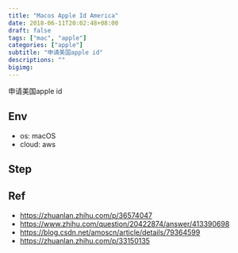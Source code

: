 ```yaml
---
title: "Macos Apple Id America"
date: 2018-06-11T20:02:48+08:00
draft: false
tags: ["mac", "apple"]
categories: ["apple"]
subtitle: "申请美国apple id"
descriptions: ""
bigimg:
---
```


申请美国apple id

## Env

- os: macOS
- cloud: aws

## Step



## Ref

- https://zhuanlan.zhihu.com/p/36574047
- https://www.zhihu.com/question/20422874/answer/413390698
- https://blog.csdn.net/amoscn/article/details/79364599
- https://zhuanlan.zhihu.com/p/33150135